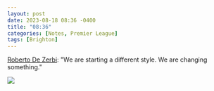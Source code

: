 ```yaml
---
layout: post
date: 2023-08-18 08:36 -0400
title: "08:36"
categories: [Notes, Premier League]
tags: [Brighton]
---
```


[Roberto De Zerbi](https://x.com/ryanadsett/status/1692509331588075605?s=46&t=YC8lQJTh43E_mBQW40Ct2g): "We are starting a different style. We are changing something."

![](https://i.imgur.com/s8mSJ41.jpg)


